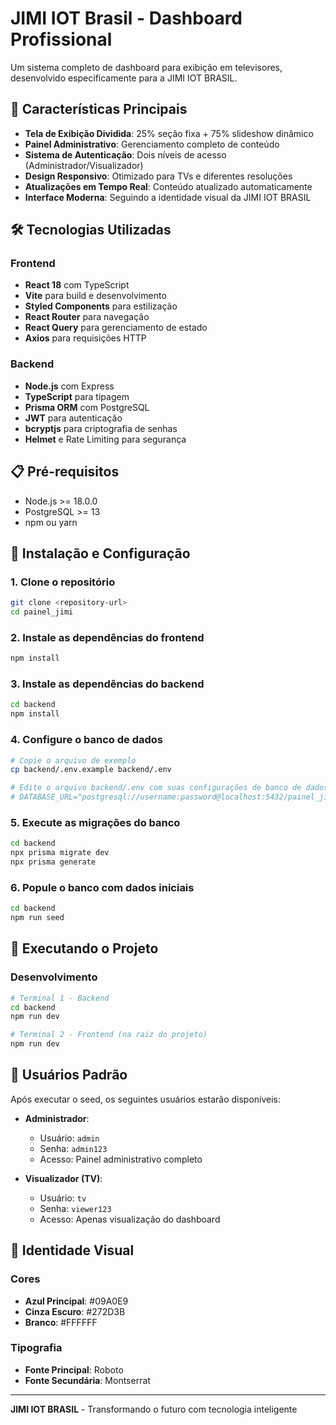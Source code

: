 # JIMI IOT Brasil - Dashboard Profissional

Um sistema completo de dashboard para exibição em televisores, desenvolvido especificamente para a JIMI IOT BRASIL.

## 🚀 Características Principais

- **Tela de Exibição Dividida**: 25% seção fixa + 75% slideshow dinâmico
- **Painel Administrativo**: Gerenciamento completo de conteúdo
- **Sistema de Autenticação**: Dois níveis de acesso (Administrador/Visualizador)
- **Design Responsivo**: Otimizado para TVs e diferentes resoluções
- **Atualizações em Tempo Real**: Conteúdo atualizado automaticamente
- **Interface Moderna**: Seguindo a identidade visual da JIMI IOT BRASIL

## 🛠 Tecnologias Utilizadas

### Frontend
- **React 18** com TypeScript
- **Vite** para build e desenvolvimento
- **Styled Components** para estilização
- **React Router** para navegação
- **React Query** para gerenciamento de estado
- **Axios** para requisições HTTP

### Backend
- **Node.js** com Express
- **TypeScript** para tipagem
- **Prisma ORM** com PostgreSQL
- **JWT** para autenticação
- **bcryptjs** para criptografia de senhas
- **Helmet** e Rate Limiting para segurança

## 📋 Pré-requisitos

- Node.js >= 18.0.0
- PostgreSQL >= 13
- npm ou yarn

## 🔧 Instalação e Configuração

### 1. Clone o repositório
```bash
git clone <repository-url>
cd painel_jimi
```

### 2. Instale as dependências do frontend
```bash
npm install
```

### 3. Instale as dependências do backend
```bash
cd backend
npm install
```

### 4. Configure o banco de dados
```bash
# Copie o arquivo de exemplo
cp backend/.env.example backend/.env

# Edite o arquivo backend/.env com suas configurações de banco de dados
# DATABASE_URL="postgresql://username:password@localhost:5432/painel_jimi"
```

### 5. Execute as migrações do banco
```bash
cd backend
npx prisma migrate dev
npx prisma generate
```

### 6. Popule o banco com dados iniciais
```bash
cd backend
npm run seed
```

## 🚀 Executando o Projeto

### Desenvolvimento
```bash
# Terminal 1 - Backend
cd backend
npm run dev

# Terminal 2 - Frontend (na raiz do projeto)
npm run dev
```

## 👥 Usuários Padrão

Após executar o seed, os seguintes usuários estarão disponíveis:

- **Administrador**: 
  - Usuário: `admin`
  - Senha: `admin123`
  - Acesso: Painel administrativo completo

- **Visualizador (TV)**:
  - Usuário: `tv`
  - Senha: `viewer123`
  - Acesso: Apenas visualização do dashboard

## 🎨 Identidade Visual

### Cores
- **Azul Principal**: #09A0E9
- **Cinza Escuro**: #272D3B
- **Branco**: #FFFFFF

### Tipografia
- **Fonte Principal**: Roboto
- **Fonte Secundária**: Montserrat

---

**JIMI IOT BRASIL** - Transformando o futuro com tecnologia inteligente
